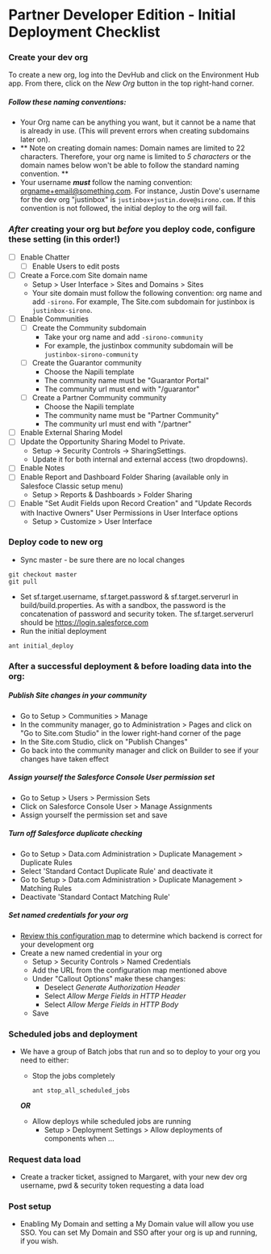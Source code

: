 # Partner Developer Edition - Initial Deployment Checklist
### Create your dev org

To create a new org, log into the DevHub and click on the Environment Hub app. From there, click on the _New Org_ button in the top right-hand corner.

##### Follow these naming conventions:
- Your Org name can be anything you want, but it cannot be a name that is already in use. (This will prevent errors when creating subdomains later on).
- ** Note on creating domain names: Domain names are limited to 22 characters. Therefore, your org name is limited to _5 characters_ or the domain names below won't be able to follow the standard naming convention. **
- Your username _**must**_ follow the naming convention: orgname+email@something.com. For instance, Justin Dove's username for the dev org "justinbox" is `justinbox+justin.dove@sirono.com`. If this convention is not followed, the initial deploy to the org will fail.

### _After_ creating your org but _before_ you deploy code, configure these setting (in this order!)
- [ ] Enable Chatter
  - [ ] Enable Users to edit posts
- [ ] Create a Force.com Site domain name
  - Setup > User Interface > Sites and Domains > Sites
  - Your site domain must follow the following convention: org name and add `-sirono`. For example, The Site.com subdomain for justinbox is `justinbox-sirono`.
- [ ] Enable Communities
  - [ ] Create the Community subdomain
    - Take your org name and add `-sirono-community`
    - For example, the justinbox community subdomain will be `justinbox-sirono-community`
  - [ ] Create the Guarantor community
    - Choose the Napili template
    - The community name must be "Guarantor Portal"
    - The community url must end with "/guarantor"
  - [ ] Create a Partner Community community
    - Choose the Napili template
    - The community name must be "Partner Community"
    - The community url must end with "/partner"
- [ ] Enable External Sharing Model
- [ ] Update the Opportunity Sharing Model to Private.
  - Setup -> Security Controls -> SharingSettings.
  - Update it for both internal and external access (two dropdowns).
- [ ] Enable Notes
- [ ] Enable Report and Dashboard Folder Sharing (available only in Salesfoce Classic setup menu)
  - Setup > Reports & Dashboards > Folder Sharing
- [ ] Enable "Set Audit Fields upon Record Creation" and "Update Records with Inactive Owners" User Permissions in User Interface options
  - Setup > Customize > User Interface

### Deploy code to new org
- Sync master - be sure there are no local changes
```
git checkout master
git pull
```
- Set sf.target.username, sf.target.password & sf.target.serverurl in build/build.properties. As with a sandbox, the password is the concatenation of password and security token. The sf.target.serverurl should be https://login.salesforce.com
- Run the initial deployment
```
ant initial_deploy
```

### After a successful deployment & before loading data into the org:
##### Publish Site changes in your community
- Go to Setup > Communities > Manage
- In the community manager, go to Administration > Pages and click on "Go to Site.com Studio" in the lower right-hand corner of the page
- In the Site.com Studio, click on "Publish Changes"
- Go back into the community manager and click on Builder to see if your changes have taken effect

##### Assign yourself the Salesforce Console User permission set
- Go to Setup > Users > Permission Sets
- Click on Salesforce Console User > Manage Assignments
- Assign yourself the permission set and save

##### Turn off Salesforce duplicate checking
- Go to Setup > Data.com Administration > Duplicate Management > Duplicate Rules
- Select 'Standard Contact Duplicate Rule' and deactivate it
- Go to Setup > Data.com Administration > Duplicate Management > Matching Rules
- Deactivate 'Standard Contact Matching Rule'

##### Set named credentials for your org
- [Review this configuration map](https://github.com/blueprinthealth/sirono-salesforce/wiki/Sandbox-%E2%80%90%E2%80%BA-Server-Configuration-Map) to determine which backend is correct for your development org
- Create a new named credential in your org
  - Setup > Security Controls > Named Credentials
  - Add the URL from the configuration map mentioned above
  - Under "Callout Options" make these changes:
    - Deselect _Generate Authorization Header_
    - Select _Allow Merge Fields in HTTP Header_
    - Select _Allow Merge Fields in HTTP Body_
  - Save

### Scheduled jobs and deployment
- We have a group of Batch jobs that run and so to deploy to your org you need to either:
  - Stop the jobs completely
    ```
    ant stop_all_scheduled_jobs
    ```

  ***OR***
  
  - Allow deploys while scheduled jobs are running
    - Setup > Deployment Settings > Allow deployments of components when ...  

### Request data load
- Create a tracker ticket, assigned to Margaret, with your new dev org username, pwd & security token requesting a data load

### Post setup
- Enabling My Domain and setting a My Domain value will allow you use SSO. You can set My Domain and SSO after your org is up and running, if you wish.
